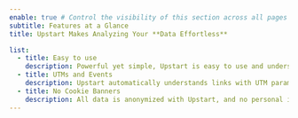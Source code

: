 ```yaml
---
enable: true # Control the visibility of this section across all pages where it is used
subtitle: Features at a Glance
title: Upstart Makes Analyzing Your **Data Effortless**

list:
  - title: Easy to use
    description: Powerful yet simple, Upstart is easy to use and understand and doesn't require complicated setup or tag configurations.
  - title: UTMs and Events
    description: Upstart automatically understands links with UTM parameters and lets you view and filter your website data based on UTMs.
  - title: No Cookie Banners
    description: All data is anonymized with Upstart, and no personal information is ever collected on your website's users.
---
```

